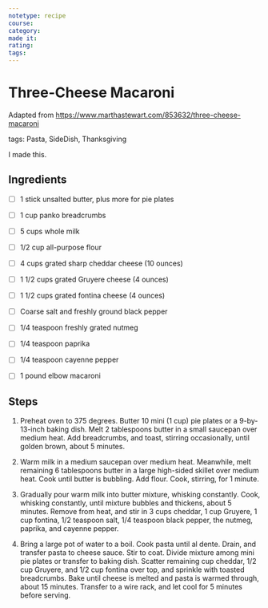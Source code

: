 ```yaml
---
notetype: recipe
course:
category:
made it:
rating:
tags:
---
```

# Three-Cheese Macaroni

Adapted from https://www.marthastewart.com/853632/three-cheese-macaroni

tags: Pasta, SideDish, Thanksgiving

I made this.

## Ingredients
- [ ] 1 stick unsalted butter, plus more for pie plates- [ ] 1 cup panko breadcrumbs- [ ] 5 cups whole milk- [ ] 1/2 cup all-purpose flour- [ ] 4 cups grated sharp cheddar cheese (10 ounces)- [ ] 1 1/2 cups grated Gruyere cheese (4 ounces)- [ ] 1 1/2 cups grated fontina cheese (4 ounces)- [ ] Coarse salt and freshly ground black pepper- [ ] 1/4 teaspoon freshly grated nutmeg- [ ] 1/4 teaspoon paprika- [ ] 1/4 teaspoon cayenne pepper- [ ] 1 pound elbow macaroni

## Steps
1) Preheat oven to 375 degrees. Butter 10 mini (1 cup) pie plates or a 9-by-13-inch baking dish. Melt 2 tablespoons butter in a small saucepan over medium heat. Add breadcrumbs, and toast, stirring occasionally, until golden brown, about 5 minutes.

2) Warm milk in a medium saucepan over medium heat. Meanwhile, melt remaining 6 tablespoons butter in a large high-sided skillet over medium heat. Cook until butter is bubbling. Add flour. Cook, stirring, for 1 minute.

3) Gradually pour warm milk into butter mixture, whisking constantly. Cook, whisking constantly, until mixture bubbles and thickens, about 5 minutes. Remove from heat, and stir in 3 cups cheddar, 1 cup Gruyere, 1 cup fontina, 1/2 teaspoon salt, 1/4 teaspoon black pepper, the nutmeg, paprika, and cayenne pepper.

4) Bring a large pot of water to a boil. Cook pasta until al dente. Drain, and transfer pasta to cheese sauce. Stir to coat. Divide mixture among mini pie plates or transfer to baking dish. Scatter remaining cup cheddar, 1/2 cup Gruyere, and 1/2 cup fontina over top, and sprinkle with toasted breadcrumbs. Bake until cheese is melted and pasta is warmed through, about 15 minutes. Transfer to a wire rack, and let cool for 5 minutes before serving.

